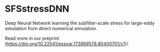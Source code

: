 # SFSstressDNN
Deep Neural Network learning the subfilter-scale stress for large-eddy simulation from direct numerical simulation.

Read more in our preprint (https://doi.org/10.22541/essoar.173869578.80400701/v1)/
